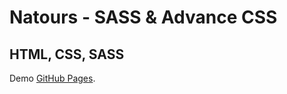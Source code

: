 #  Natours - SASS & Advance CSS

## HTML, CSS, SASS

Demo [GitHub Pages](https://huongnguyen1709.github.io/SASS-Advance-CSS/).



